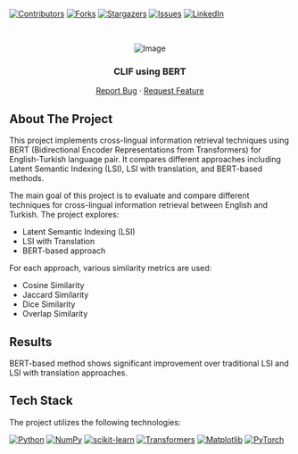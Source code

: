 <a name="readme-top"></a>


<!-- PROJECT SHIELDS -->
[![Contributors][contributors-shield]][contributors-url]
[![Forks][forks-shield]][forks-url]
[![Stargazers][stars-shield]][stars-url]
[![Issues][issues-shield]][issues-url]
[![LinkedIn][linkedin-shield]][linkedin-url]



<!-- PROJECT LOGO -->
<br />
<div align="center">

![Image](images/RISC-V-Processor-pipelined-datapth-with-33-instructions.drawio.png)


<h3 align="center">CLIF using BERT</h3>

  <p align="center">
<!--     <a href="https://github.com/youssef-mansor/CLIF-using-BERT">View Demo</a> -->
<!--     · -->
    <a href="https://github.com/youssef-mansor/CLIF-using-BERT/issues">Report Bug</a>
    ·
    <a href="https://github.com/youssef-mansor/CLIF-using-BERT/issues">Request Feature</a>
  </p>
</div>


<!-- ABOUT THE PROJECT -->


## About The Project

This project implements cross-lingual information retrieval techniques using BERT (Bidirectional Encoder Representations from Transformers) for English-Turkish language pair. It compares different approaches including Latent Semantic Indexing (LSI), LSI with translation, and BERT-based methods.

The main goal of this project is to evaluate and compare different techniques for cross-lingual information retrieval between English and Turkish. The project explores:

- Latent Semantic Indexing (LSI)
- LSI with Translation
- BERT-based approach

For each approach, various similarity metrics are used:

- Cosine Similarity
- Jaccard Similarity
- Dice Similarity
- Overlap Similarity

## Results

BERT-based method shows significant improvement over traditional LSI and LSI with translation approaches.

## Tech Stack

The project utilizes the following technologies:

[![Python](https://img.shields.io/badge/python-3670A0?style=for-the-badge&logo=python&logoColor=ffdd54)](https://www.python.org/)
[![NumPy](https://img.shields.io/badge/numpy-%23013243.svg?style=for-the-badge&logo=numpy&logoColor=white)](https://numpy.org/)
[![scikit-learn](https://img.shields.io/badge/scikit--learn-%23F7931E.svg?style=for-the-badge&logo=scikit-learn&logoColor=white)](https://scikit-learn.org/)
[![Transformers](https://img.shields.io/badge/Transformers-FF6F00?style=for-the-badge&logo=Transformers&logoColor=white)](https://huggingface.co/transformers/)
[![Matplotlib](https://img.shields.io/badge/Matplotlib-%23ffffff.svg?style=for-the-badge&logo=Matplotlib&logoColor=black)](https://matplotlib.org/)
[![PyTorch](https://img.shields.io/badge/PyTorch-%23EE4C2C.svg?style=for-the-badge&logo=PyTorch&logoColor=white)](https://pytorch.org/)





<!-- MARKDOWN LINKS & IMAGES -->
[contributors-shield]: https://img.shields.io/github/contributors/youssef-mansor/CLIF-using-BERT.svg?style=for-the-badge
[contributors-url]: https://github.com/youssef-mansor/CLIF-using-BERT/graphs/contributors
[forks-shield]: https://img.shields.io/github/forks/youssef-mansor/CLIF-using-BERT.svg?style=for-the-badge
[forks-url]: https://github.com/youssef-mansor/CLIF-using-BERT/network/members
[stars-shield]: https://img.shields.io/github/stars/youssef-mansor/CLIF-using-BERT.svg?style=for-the-badge
[stars-url]: https://github.com/youssef-mansor/CLIF-using-BERT/stargazers
[issues-shield]: https://img.shields.io/github/issues/youssef-mansor/CLIF-using-BERT.svg?style=for-the-badge
[issues-url]: https://github.com/youssef-mansor/CLIF-using-BERT/issues
[license-shield]: https://img.shields.io/github/license/youssef-mansor/CLIF-using-BERT.svg?style=for-the-badge
[license-url]: https://github.com/youssef-mansor/CLIF-using-BERT/blob/main/LICENSE
[linkedin-shield]: https://img.shields.io/badge/-LinkedIn-black.svg?style=for-the-badge&logo=linkedin&colorB=555
[linkedin-url]: https://www.linkedin.com/in/youssef-m-86a690174/
[product-screenshot]: images/screenshot.png

